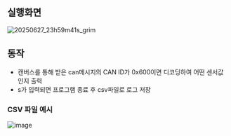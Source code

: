 ## 실행화면
![20250627_23h59m41s_grim](https://github.com/user-attachments/assets/d9f17d49-e313-4217-afc7-67f78d8a97e3)

## 동작
- 캔버스를 통해 받은 can메시지의 CAN ID가 0x600이면 디코딩하여 어떤 센서값인지 출력
- s가 입력되면 프로그램 종료 후 csv파일로 로그 저장

### CSV 파일 예시
![image](https://github.com/user-attachments/assets/20e1cfdb-5ede-49be-a5d9-ed337c50d58b)

